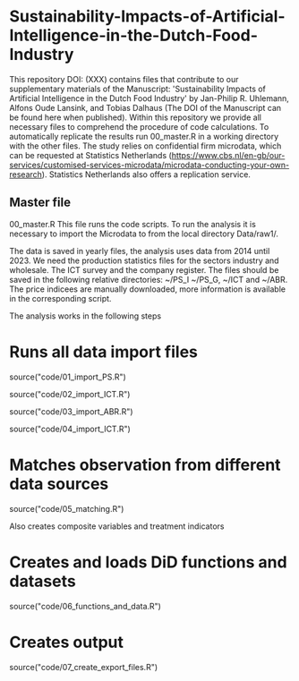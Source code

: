 # Sustainability-Impacts-of-Artificial-Intelligence-in-the-Dutch-Food-Industry

This repository DOI: (XXX) contains files that contribute to our supplementary materials of the Manuscript: 'Sustainability Impacts of Artificial Intelligence in the Dutch Food Industry' by Jan-Philip R. Uhlemann, Alfons Oude Lansink, and Tobias Dalhaus (The DOI of the Manuscript can be found here when published). Within this repository we provide all necessary files to comprehend the procedure of code calculations. To automatically replicate the results run 00_master.R in a working directory with the other files. The study relies on confidential firm microdata, which can be requested at Statistics Netherlands (https://www.cbs.nl/en-gb/our-services/customised-services-microdata/microdata-conducting-your-own-research). Statistics Netherlands also offers a replication service.

## Master file
00_master.R
This file runs the code scripts. To run the analysis it is necessary to import the Microdata to from the local directory Data/raw1/.

The data is saved in yearly files, the analysis uses data from 2014 until 2023. We need the production statistics files for the sectors industry and wholesale. The ICT survey and the company register. The files should be saved in the following relative directories: ~/PS_I  ~/PS_G, ~/ICT and ~/ABR. The price indicees are manually downloaded, more information is available in the corresponding script.

The analysis works in the following steps

# Runs all data import files

source("code/01_import_PS.R")

source("code/02_import_ICT.R")

source("code/03_import_ABR.R")

source("code/04_import_ICT.R")

# Matches observation from different data sources
source("code/05_matching.R")

Also creates composite variables and treatment indicators

# Creates and loads DiD functions and datasets
source("code/06_functions_and_data.R")

# Creates output
source("code/07_create_export_files.R")
